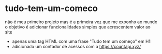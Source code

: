 # tudo-tem-um-comeco
não é meu primeiro projeto mas é a primeira vez que me exponho ao mundo
o objetivo é adicionar funcionalidades simples que acrescentem valor ao site

- apenas uma tag HTML com uma frase "Tudo tem um começo" em H1
- adicionado um contador de acessos com a https://countapi.xyz/
